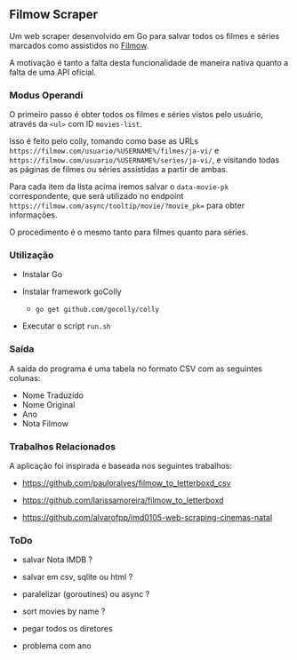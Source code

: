 ## Filmow Scraper

Um web scraper desenvolvido em Go para salvar todos os filmes e séries marcados como assistidos no [Filmow](https://filmow.com/).

A motivação é tanto a falta desta funcionalidade de maneira nativa quanto a falta de uma API oficial.

### Modus Operandi

O primeiro passo é obter todos os filmes e séries vistos pelo usuário, através da `<ul>` com ID `movies-list`.

Isso é feito pelo colly, tomando como base as URLs `https://filmow.com/usuario/%USERNAME%/filmes/ja-vi/` e `https://filmow.com/usuario/%USERNAME%/series/ja-vi/`, e visitando todas as páginas de filmes ou séries assistidas a partir de ambas.

Para cada item da lista acima iremos salvar o `data-movie-pk` correspondente, que será utilizado no endpoint `https://filmow.com/async/tooltip/movie/?movie_pk=` para obter informações.

O procedimento é o mesmo tanto para filmes quanto para séries.

### Utilização

- Instalar Go

- Instalar framework goColly
	- `go get github.com/gocolly/colly`

- Executar o script `run.sh`

### Saída

A saída do programa é uma tabela no formato CSV com as seguintes colunas:

- Nome Traduzido
- Nome Original
- Ano
- Nota Filmow

### Trabalhos Relacionados

A aplicação foi inspirada e baseada nos seguintes trabalhos:

- https://github.com/pauloralves/filmow_to_letterboxd_csv

- https://github.com/larissamoreira/filmow_to_letterboxd

- https://github.com/alvarofpp/imd0105-web-scraping-cinemas-natal

### ToDo

- salvar Nota IMDB ?

- salvar em csv, sqlite ou html ?

- paralelizar (goroutines) ou async ?

- sort movies by name ?

- pegar todos os diretores

- problema com ano